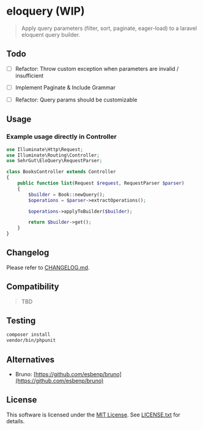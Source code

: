 # eloquery (WIP)
> Apply query parameters (filter, sort, paginate, eager-load) to a laravel eloquent query builder.

## Todo
- [ ] Refactor: Throw custom exception when parameters are invalid / insufficient
- [ ] Implement Paginate & Include Grammar
- [ ] Refactor: Query params should be customizable


## Usage
### Example usage directly in Controller
```php
use Illuminate\Http\Request;
use Illuminate\Routing\Controller;
use SehrGut\EloQuery\RequestParser;

class BooksController extends Controller
{
    public function list(Request $request, RequestParser $parser)
    {
        $builder = Book::newQuery();
        $operations = $parser->extractOperations();

        $operations->applyToBuilder($builder);

        return $builder->get();
    }
}
```


## Changelog
Please refer to [CHANGELOG.md](CHANGELOG.md).


## Compatibility
> TBD


## Testing
```bash
composer install
vendor/bin/phpunit
```


## Alternatives
- Bruno: [https://github.com/esbenp/bruno](https://github.com/esbenp/bruno)


## License
This software is licensed under the [MIT License](https://opensource.org/licenses/MIT). See [LICENSE.txt](LICENSE.txt) for details.
